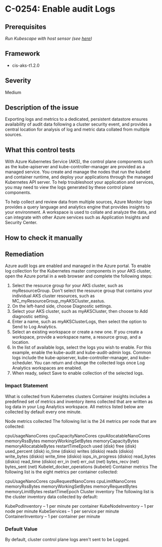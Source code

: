 # C-0254: Enable audit Logs

## Prerequisites
 *Run Kubescape with host sensor (see [here](https://hub.armo.cloud/docs/host-sensor))*
 
## Framework
* cis-aks-t1.2.0
 
## Severity
Medium

## Description of the issue
Exporting logs and metrics to a dedicated, persistent datastore ensures availability of audit data following a cluster security event, and provides a central location for analysis of log and metric data collated from multiple sources.
 
## What this control tests 
With Azure Kubernetes Service (AKS), the control plane components such as the kube-apiserver and kube-controller-manager are provided as a managed service. You create and manage the nodes that run the kubelet and container runtime, and deploy your applications through the managed Kubernetes API server. To help troubleshoot your application and services, you may need to view the logs generated by these control plane components.

 To help collect and review data from multiple sources, Azure Monitor logs provides a query language and analytics engine that provides insights to your environment. A workspace is used to collate and analyze the data, and can integrate with other Azure services such as Application Insights and Security Center.
 
## How to check it manually 

 
## Remediation
Azure audit logs are enabled and managed in the Azure portal. To enable log collection for the Kubernetes master components in your AKS cluster, open the Azure portal in a web browser and complete the following steps:

 1. Select the resource group for your AKS cluster, such as myResourceGroup. Don't select the resource group that contains your individual AKS cluster resources, such as MC\_myResourceGroup\_myAKSCluster\_eastus.
2. On the left-hand side, choose Diagnostic settings.
3. Select your AKS cluster, such as myAKSCluster, then choose to Add diagnostic setting.
4. Enter a name, such as myAKSClusterLogs, then select the option to Send to Log Analytics.
5. Select an existing workspace or create a new one. If you create a workspace, provide a workspace name, a resource group, and a location.
6. In the list of available logs, select the logs you wish to enable. For this example, enable the kube-audit and kube-audit-admin logs. Common logs include the kube-apiserver, kube-controller-manager, and kube-scheduler. You can return and change the collected logs once Log Analytics workspaces are enabled.
7. When ready, select Save to enable collection of the selected logs.
 
### Impact Statement
What is collected from Kubernetes clusters
Container insights includes a predefined set of metrics and inventory items collected that are written as log data in your Log Analytics workspace. All metrics listed below are collected by default every one minute.

 Node metrics collected
The following list is the 24 metrics per node that are collected:

 cpuUsageNanoCores
cpuCapacityNanoCores
cpuAllocatableNanoCores
memoryRssBytes
memoryWorkingSetBytes
memoryCapacityBytes
memoryAllocatableBytes
restartTimeEpoch
used (disk)
free (disk)
used\_percent (disk)
io\_time (diskio)
writes (diskio)
reads (diskio)
write\_bytes (diskio)
write\_time (diskio)
iops\_in\_progress (diskio)
read\_bytes (diskio)
read\_time (diskio)
err\_in (net)
err\_out (net)
bytes\_recv (net)
bytes\_sent (net)
Kubelet\_docker\_operations (kubelet)
Container metrics
The following list is the eight metrics per container collected:

 cpuUsageNanoCores
cpuRequestNanoCores
cpuLimitNanoCores
memoryRssBytes
memoryWorkingSetBytes
memoryRequestBytes
memoryLimitBytes
restartTimeEpoch
Cluster inventory
The following list is the cluster inventory data collected by default:

 KubePodInventory – 1 per minute per container
KubeNodeInventory – 1 per node per minute
KubeServices – 1 per service per minute
ContainerInventory – 1 per container per minute
 
### Default Value
By default, cluster control plane logs aren't sent to be Logged.
 
